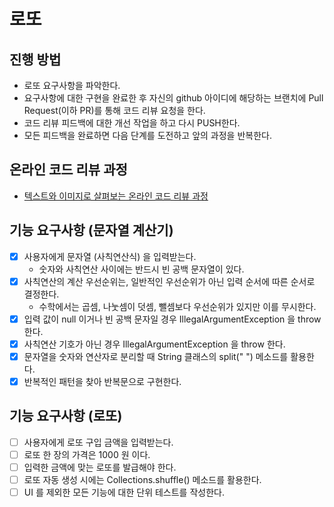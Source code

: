 # 로또
## 진행 방법
* 로또 요구사항을 파악한다.
* 요구사항에 대한 구현을 완료한 후 자신의 github 아이디에 해당하는 브랜치에 Pull Request(이하 PR)를 통해 코드 리뷰 요청을 한다.
* 코드 리뷰 피드백에 대한 개선 작업을 하고 다시 PUSH한다.
* 모든 피드백을 완료하면 다음 단계를 도전하고 앞의 과정을 반복한다.

## 온라인 코드 리뷰 과정
* [텍스트와 이미지로 살펴보는 온라인 코드 리뷰 과정](https://github.com/next-step/nextstep-docs/tree/master/codereview)

## 기능 요구사항 (문자열 계산기)
* [x] 사용자에게 문자열 (사칙연산식) 을 입력받는다.
  * 숫자와 사칙연산 사이에는 반드시 빈 공백 문자열이 있다. 
* [x] 사칙연산의 계산 우선순위는, 일반적인 우선순위가 아닌 입력 순서에 따른 순서로 결정한다.
  * 수학에서는 곱셈, 나눗셈이 덧셈, 뺄셈보다 우선순위가 있지만 이를 무시한다.
* [x] 입력 값이 null 이거나 빈 공백 문자일 경우 IllegalArgumentException 을 throw 한다.
* [x] 사칙연산 기호가 아닌 경우 IllegalArgumentException 을 throw 한다.
* [x] 문자열을 숫자와 연산자로 분리할 때 String 클래스의 split(" ") 메소드를 활용한다.
* [x] 반복적인 패턴을 찾아 반복문으로 구현한다.

## 기능 요구사항 (로또)
* [ ] 사용자에게 로또 구입 금액을 입력받는다.
* [ ] 로또 한 장의 가격은 1000 원 이다.
* [ ] 입력한 금액에 맞는 로또를 발급해야 한다.
* [ ] 로또 자동 생성 시에는 Collections.shuffle() 메소드를 활용한다.
* [ ] UI 를 제외한 모든 기능에 대한 단위 테스트를 작성한다.

